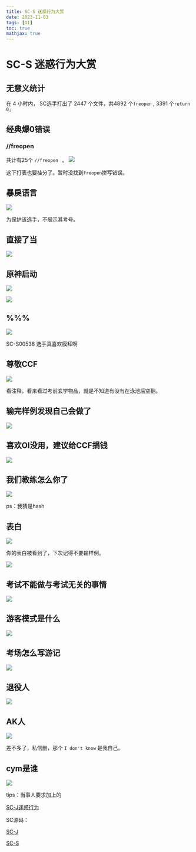 ```yaml
---
title: SC-S 迷惑行为大赏
date: 2023-11-03
tags: [OI]
toc: true
mathjax: true
---
```


# SC-S 迷惑行为大赏

## 无意义统计

在 4 小时内， SC选手打出了 $2447$ 个文件，共$4892$ 个`freopen` , $3391$ 个`return 0;`


## 经典爆0错误

### //freopen

共计有25个
`//freopen
` 。
![](https://cdn.luogu.com.cn/upload/image_hosting/n459diq9.png)

这下打表也要挂分了。暂时没找到`freopen`拼写错误。

## 暴戾语言

![](https://cdn.luogu.com.cn/upload/image_hosting/5uukmfbg.png)

为保护该选手，不展示其考号。

## 直接了当

![](https://cdn.luogu.com.cn/upload/image_hosting/hb8lp4ac.png)

## 原神启动

![](https://cdn.luogu.com.cn/upload/image_hosting/z3yqxx5i.png)

![](https://cdn.luogu.com.cn/upload/image_hosting/u97rcgbi.png)

## %%%
![](https://cdn.luogu.com.cn/upload/image_hosting/ifl4j8hq.png)

SC-S00538 选手真喜欢膜拜啊

## 尊敬CCF

![](https://cdn.luogu.com.cn/upload/image_hosting/w2sd3oc8.png)

看注释，看来看过考前玄学物品，就是不知道有没有在泳池后空翻。

## 输完样例发现自己会做了

![](https://cdn.luogu.com.cn/upload/image_hosting/3y8xr696.png)

## 喜欢OI没用，建议给CCF捐钱

![](https://cdn.luogu.com.cn/upload/image_hosting/97ikhwgc.png)

## 我们教练怎么你了

![](https://cdn.luogu.com.cn/upload/image_hosting/liwtcyvq.png)

ps：我猜是hash

## 表白

![](https://cdn.luogu.com.cn/upload/image_hosting/ub9tnibt.png)

你的表白被看到了，下次记得不要输样例。

![](https://cdn.luogu.com.cn/upload/image_hosting/fpoaach5.png)

## 考试不能做与考试无关的事情

![](https://cdn.luogu.com.cn/upload/image_hosting/krmmazqm.png)

## 游客模式是什么

![](https://cdn.luogu.com.cn/upload/image_hosting/ypzsz32a.png)

## 考场怎么写游记

![](https://cdn.luogu.com.cn/upload/image_hosting/pzins20d.png)

## 退役人

![](https://cdn.luogu.com.cn/upload/image_hosting/vfms1evj.png)

## AK人

![](https://cdn.luogu.com.cn/upload/image_hosting/ii0vcvyy.png)

差不多了，私信删，那个 `I don't know` 是我自己。

## cym是谁

![](https://cdn.luogu.com.cn/upload/image_hosting/snp2dnjg.png)

tips：当事人要求加上的

[SC-J迷惑行为
](https://www.luogu.com.cn/paste/ek4kbp0t)

SC源码：

[SC-J](https://wwjo.lanzouj.com/iaWUg1ci4fmd)

[SC-S](https://wwjo.lanzouj.com/iJnCY1ci4fkb)

